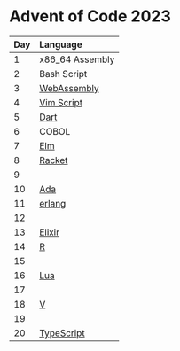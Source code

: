 # Advent of Code 2023

| Day | Language                                      |
| :-- | :-------------------------------------------- |
| 1   | x86_64 Assembly                               |
| 2   | Bash Script                                   |
| 3   | [WebAssembly](https://webassembly.org/)       |
| 4   | [Vim Script](https://www.vim.org/)            |
| 5   | [Dart](https://dart.dev/)                     |
| 6   | COBOL                                         |
| 7   | [Elm](https://elm-lang.org/)                  |
| 8   | [Racket](https://racket-lang.org/)            |
| 9   |                                               |
| 10  | [Ada](https://ada-lang.io/)                   |
| 11  | [erlang]()                                    |
| 12  |                                               |
| 13  | [Elixir](https://elixir-lang.org/)            |
| 14  | [R](https://www.r-project.org/)               |
| 15  |                                               |
| 16  | [Lua](https://www.lua.org/)                   |
| 17  |                                               |
| 18  | [V](https://vlang.io/)                        |
| 19  |                                               |
| 20  | [TypeScript](https://www.typescriptlang.org/) |